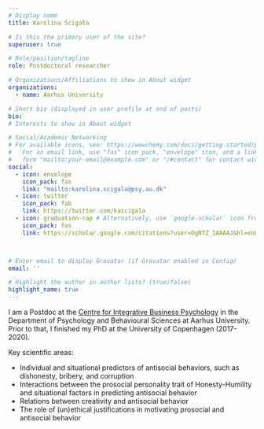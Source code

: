 ```yaml
---
# Display name
title: Karolina Ścigała

# Is this the primary user of the site?
superuser: true

# Role/position/tagline
role: Postdoctoral researcher

# Organizations/Affiliations to show in About widget
organizations:
  - name: Aarhus University

# Short bio (displayed in user profile at end of posts)
bio: 
# Interests to show in About widget

# Social/Academic Networking
# For available icons, see: https://wowchemy.com/docs/getting-started/page-builder/#icons
#   For an email link, use "fas" icon pack, "envelope" icon, and a link in the
#   form "mailto:your-email@example.com" or "/#contact" for contact widget.
social:
  - icon: envelope
    icon_pack: fas
    link: "mailto:karolina.scigala@psy.au.dk"
  - icon: twitter
    icon_pack: fab
    link: https://twitter.com/kascigala
  - icon: graduation-cap # Alternatively, use `google-scholar` icon from `ai` icon pack
    icon_pack: fas
    link: https://scholar.google.com/citations?user=OgNfZ_IAAAAJ&hl=en&oi=ao



# Enter email to display Gravatar (if Gravatar enabled in Config)
email: ''

# Highlight the author in author lists? (true/false)
highlight_name: true
---
```

I am a Postdoc at the <a href="https://psy.au.dk/cibp/researchers">Centre for Integrative Business Psychology</a> in the Department of Psychology and Behavioural Sciences at Aarhus University. Prior to that, I finished my PhD at the University of Copenhagen (2017-2020).

Key scientific areas:
- Individual and situational predictors of antisocial behaviors, such as dishonesty,
bribery, and corruption
- Interactions between the prosocial personality trait of Honesty-Humility and
situational factors in predicting antisocial behavior
- Relations between creativity and antisocial behavior
- The role of (un)ethical justifications in motivating prosocial and antisocial behavior

